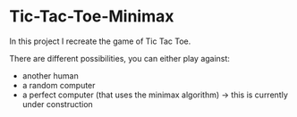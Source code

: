 # Tic-Tac-Toe-Minimax

In this project I recreate the game of Tic Tac Toe.

There are different possibilities, you can either play against:
- another human
- a random computer
- a perfect computer (that uses the minimax algorithm) -> this is currently under construction

